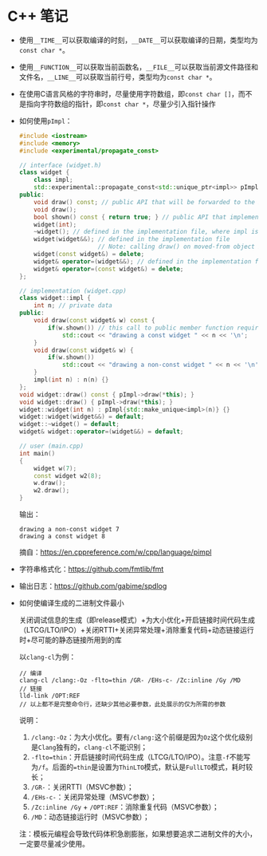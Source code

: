 # C++ 笔记

- 使用`__TIME__`可以获取编译的时刻，`__DATE__`可以获取编译的日期，类型均为`const char *`。
- 使用`__FUNCTION__`可以获取当前函数名，`__FILE__`可以获取当前源文件路径和文件名，`__LINE__`可以获取当前行号，类型均为`const char *`。
- 在使用C语言风格的字符串时，尽量使用字符数组，即`const char []`，而不是指向字符数组的指针，即`const char *`，尽量少引入指针操作
- 如何使用`pImpl`：

  ```cpp
  #include <iostream>
  #include <memory>
  #include <experimental/propagate_const>

  // interface (widget.h)
  class widget {
      class impl;
      std::experimental::propagate_const<std::unique_ptr<impl>> pImpl;
  public:
      void draw() const; // public API that will be forwarded to the implementation
      void draw();
      bool shown() const { return true; } // public API that implementation has to call
      widget(int);
      ~widget(); // defined in the implementation file, where impl is a complete type
      widget(widget&&); // defined in the implementation file
                        // Note: calling draw() on moved-from object is UB
      widget(const widget&) = delete;
      widget& operator=(widget&&); // defined in the implementation file
      widget& operator=(const widget&) = delete;
  };

  // implementation (widget.cpp)
  class widget::impl {
      int n; // private data
  public:
      void draw(const widget& w) const {
          if(w.shown()) // this call to public member function requires the back-reference
              std::cout << "drawing a const widget " << n << '\n';
      }
      void draw(const widget& w) {
          if(w.shown())
              std::cout << "drawing a non-const widget " << n << '\n';
      }
      impl(int n) : n(n) {}
  };
  void widget::draw() const { pImpl->draw(*this); }
  void widget::draw() { pImpl->draw(*this); }
  widget::widget(int n) : pImpl{std::make_unique<impl>(n)} {}
  widget::widget(widget&&) = default;
  widget::~widget() = default;
  widget& widget::operator=(widget&&) = default;

  // user (main.cpp)
  int main()
  {
      widget w(7);
      const widget w2(8);
      w.draw();
      w2.draw();
  }
  ```

  输出：

  ```text
  drawing a non-const widget 7
  drawing a const widget 8
  ```

  摘自：<https://en.cppreference.com/w/cpp/language/pimpl>
- 字符串格式化：<https://github.com/fmtlib/fmt>
- 输出日志：<https://github.com/gabime/spdlog>
- 如何使编译生成的二进制文件最小

  关闭调试信息的生成（即release模式）+为大小优化+开启链接时间代码生成（LTCG/LTO/IPO）+关闭RTTI+关闭异常处理+消除重复代码+动态链接运行时+尽可能的静态链接所用到的库

  以`clang-cl`为例：

  ```text
  // 编译
  clang-cl /clang:-Oz -flto=thin /GR- /EHs-c- /Zc:inline /Gy /MD
  // 链接
  lld-link /OPT:REF
  // 以上都不是完整命令行，还缺少其他必要参数，此处展示的仅为所需的参数
  ```

  说明：
    1. `/clang:-Oz`：为大小优化。要有`/clang:`这个前缀是因为`Oz`这个优化级别是`Clang`独有的，`clang-cl`不能识别；
    2. `-flto=thin`：开启链接时间代码生成（LTCG/LTO/IPO）。注意`-f`不能写为`/f`。后面的`=thin`是设置为`ThinLTO`模式，默认是`FullLTO`模式，耗时较长；
    3. `/GR-`：关闭RTTI（MSVC参数）；
    4. `/EHs-c-`：关闭异常处理（MSVC参数）；
    5. `/Zc:inline /Gy` + `/OPT:REF`：消除重复代码（MSVC参数）；
    6. `/MD`：动态链接运行时（MSVC参数）；

  注：模板元编程会导致代码体积急剧膨胀，如果想要追求二进制文件的大小，一定要尽量减少使用。
